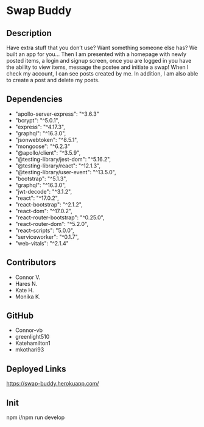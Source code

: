 
# Swap Buddy

## Description
Have extra stuff that you don’t use?  Want something someone else has? We built an app for you…
Then I am presented with a homepage with newly posted items, a  login and signup screen, once you are logged in you have the  ability to view items, message the postee and initiate a swap!
When I check my account, I can see posts created by me. In addition, I am also able to create a post and delete my posts.

## Dependencies
* "apollo-server-express": "^3.6.3"
* "bcrypt": "^5.0.1",
* "express": "^4.17.3",
* "graphql": "^16.3.0",
* "jsonwebtoken": "^8.5.1",
* "mongoose": "^6.2.3"
* "@apollo/client": "^3.5.9",
* "@testing-library/jest-dom": "^5.16.2",
* "@testing-library/react": "^12.1.3",
* "@testing-library/user-event": "^13.5.0",
* "bootstrap": "^5.1.3",
* "graphql": "^16.3.0",
* "jwt-decode": "^3.1.2",
* "react": "^17.0.2",
* "react-bootstrap": "^2.1.2",
* "react-dom": "^17.0.2",
* "react-router-bootstrap": "^0.25.0",
* "react-router-dom": "^5.2.0",
* "react-scripts": "5.0.0",
* "serviceworker": "^0.1.7",
* "web-vitals": "^2.1.4"

## Contributors
 * Connor V.
 * Hares N.
 * Kate H.
 * Monika K.

## GitHub
 * Connor-vb
 * greenlight510
 * Katehamilton1
 * mkothari93

## Deployed Links
https://swap-buddy.herokuapp.com/

## Init
npm i/npm run develop
        